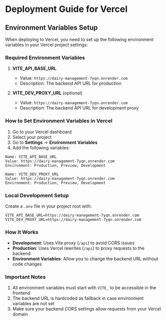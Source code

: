 # Deployment Guide for Vercel

## Environment Variables Setup

When deploying to Vercel, you need to set up the following environment variables in your Vercel project settings:

### Required Environment Variables

1. **VITE_API_BASE_URL**
   - Value: `https://dairy-management-7yqn.onrender.com`
   - Description: The backend API URL for production

2. **VITE_DEV_PROXY_URL** (optional)
   - Value: `https://dairy-management-7yqn.onrender.com`
   - Description: The backend API URL for development proxy

### How to Set Environment Variables in Vercel

1. Go to your Vercel dashboard
2. Select your project
3. Go to **Settings** → **Environment Variables**
4. Add the following variables:

```
Name: VITE_API_BASE_URL
Value: https://dairy-management-7yqn.onrender.com
Environment: Production, Preview, Development

Name: VITE_DEV_PROXY_URL
Value: https://dairy-management-7yqn.onrender.com
Environment: Production, Preview, Development
```

### Local Development Setup

Create a `.env` file in your project root with:

```env
VITE_API_BASE_URL=https://dairy-management-7yqn.onrender.com
VITE_DEV_PROXY_URL=https://dairy-management-7yqn.onrender.com
```

### How It Works

- **Development**: Uses Vite proxy (`/api`) to avoid CORS issues
- **Production**: Uses Vercel rewrites (`/api`) to proxy requests to the backend
- **Environment Variables**: Allow you to change the backend URL without code changes

### Important Notes

1. All environment variables must start with `VITE_` to be accessible in the frontend
2. The backend URL is hardcoded as fallback in case environment variables are not set
3. Make sure your backend CORS settings allow requests from your Vercel domain 
